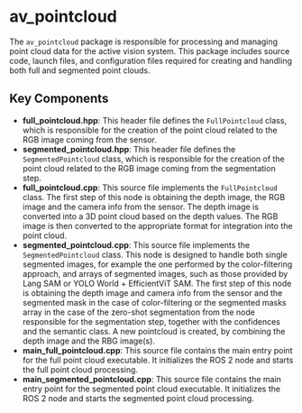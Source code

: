 # av_pointcloud

The `av_pointcloud` package is responsible for processing and managing point cloud data for the active vision system. This package includes source code, launch files, and configuration files required for creating and handling both full and segmented point clouds.

## Key Components

- **full_pointcloud.hpp**: This header file defines the `FullPointcloud` class, which is responsible for the creation of the point cloud related to the RGB image coming from the sensor. 
- **segmented_pointcloud.hpp**: This header file defines the `SegmentedPointcloud` class, which is responsible for the creation of the point cloud related to the RGB image coming from the segmentation step.
- **full_pointcloud.cpp**: This source file implements the `FullPointcloud` class. The first step of this node is obtaining the depth image, the RGB image and the camera info from the sensor. The depth image is converted into a 3D point cloud based on the depth values. The RGB image is then converted to the appropriate format for integration into the point
cloud.
- **segmented_pointcloud.cpp**: This source file implements the `SegmentedPointcloud` class. This node is designed to
handle both single segmented images, for example the one performed by the color-filtering approach, and arrays of segmented images, such as those provided by Lang SAM or YOLO World + EfficientViT SAM. The first step of this node is obtaining the depth image and camera info from the sensor and the segmented mask in the case of color-filtering or the segmented masks array in the case of the zero-shot segmentation from the node responsible for the segmentation step, together with the confidences and the semantic class. A new pointcloud is created, by combining the depth image and the RBG image(s).
- **main_full_pointcloud.cpp**: This source file contains the main entry point for the full point cloud executable. It initializes the ROS 2 node and starts the full point cloud processing.
- **main_segmented_pointcloud.cpp**: This source file contains the main entry point for the segmented point cloud executable. It initializes the ROS 2 node and starts the segmented point cloud processing.
